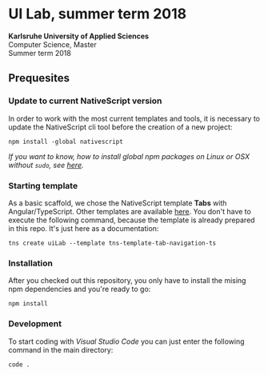 # UI Lab, summer term 2018

**Karlsruhe University of Applied Sciences**  
Computer Science, Master  
Summer term 2018  

## Prequesites

### Update to current NativeScript version

In order to work with the most current templates and tools, it is necessary to update the NativeScript cli tool before the creation of a new project:

	npm install -global nativescript

*If you want to know, how to install global npm packages on Linux or OSX without `sudo`, see [here](https://johnpapa.net/node-and-npm-without-sudo/).*


### Starting template

As a basic scaffold, we chose the NativeScript template **Tabs** with Angular/TypeScript. Other templates are available [here](https://docs.nativescript.org/tooling/app-templates). You don't have to execute the following command, because the template is already prepared in this repo. It's just here as a documentation:

	tns create uiLab --template tns-template-tab-navigation-ts


### Installation

After you checked out this repository, you only have to install the mising npm dependencies and you're ready to go:

	npm install

### Development

To start coding with *Visual Studio Code* you can just enter the following command in the main directory:

	code .

